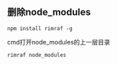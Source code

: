 ## 删除node_modules

```
npm install rimraf -g
```

cmd打开node_modules的上一层目录

```
rimraf node_modules
```



